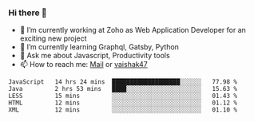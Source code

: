 ### Hi there 👋

- 🔭 I’m currently working at Zoho as Web Application Developer for an exciting new project
- 🌱 I’m currently learning Graphql, Gatsby, Python
- 💬 Ask me about Javascript, Productivity tools 
- 📫 How to reach me: [Mail](mailto:kvaishak007@gmail.com) or [vaishak47](https://twitter.com/vaishak47)

<!--START_SECTION:waka-->
```text
JavaScript   14 hrs 24 mins  ███████████████████░░░░░░   77.98 % 
Java         2 hrs 53 mins   ████░░░░░░░░░░░░░░░░░░░░░   15.63 % 
LESS         15 mins         ░░░░░░░░░░░░░░░░░░░░░░░░░   01.43 % 
HTML         12 mins         ░░░░░░░░░░░░░░░░░░░░░░░░░   01.12 % 
XML          12 mins         ░░░░░░░░░░░░░░░░░░░░░░░░░   01.10 %
```
<!--END_SECTION:waka-->
